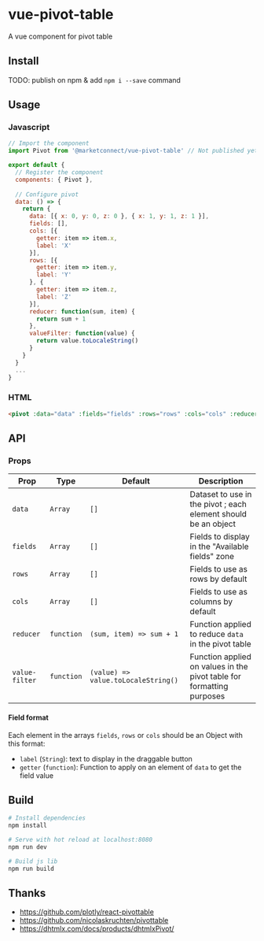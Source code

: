 # vue-pivot-table
A vue component for pivot table

## Install

TODO: publish on npm & add `npm i --save` command

## Usage

### Javascript

```js
// Import the component
import Pivot from '@marketconnect/vue-pivot-table' // Not published yet!

export default {
  // Register the component
  components: { Pivot },
  
  // Configure pivot
  data: () => {
    return {
      data: [{ x: 0, y: 0, z: 0 }, { x: 1, y: 1, z: 1 }],
      fields: [],
      cols: [{
        getter: item => item.x,
        label: 'X'
      }],
      rows: [{
        getter: item => item.y,
        label: 'Y'
      }, {
        getter: item => item.z,
        label: 'Z'
      }],
      reducer: function(sum, item) {
        return sum + 1
      },
      valueFilter: function(value) {
        return value.toLocaleString()
      }
    }
  }
  ...
}
```

### HTML

```html
<pivot :data="data" :fields="fields" :rows="rows" :cols="cols" :reducer="reducer" :value-filter="valueFilter" />
```

## API

### Props

Prop | Type | Default | Description
-----|------|---------|------------
`data` | `Array` | `[]` | Dataset to use in the pivot ; each element should be an object
`fields` | `Array` | `[]` | Fields to display in the "Available fields" zone
`rows` | `Array` | `[]` | Fields to use as rows by default
`cols` | `Array` | `[]` | Fields to use as columns by default
`reducer` | `function` | `(sum, item) => sum + 1` | Function applied to reduce `data` in the pivot table
`value-filter` | `function` | `(value) => value.toLocaleString()` | Function applied on values in the pivot table for formatting purposes

#### Field format

Each element in the arrays `fields`, `rows` or `cols` should be an Object with this format:
- `label` (`String`): text to display in the draggable button
- `getter` (`function`): Function to apply on an element of `data` to get the field value

## Build

``` bash
# Install dependencies
npm install

# Serve with hot reload at localhost:8080
npm run dev

# Build js lib
npm run build
```

## Thanks

- https://github.com/plotly/react-pivottable
- https://github.com/nicolaskruchten/pivottable
- https://dhtmlx.com/docs/products/dhtmlxPivot/